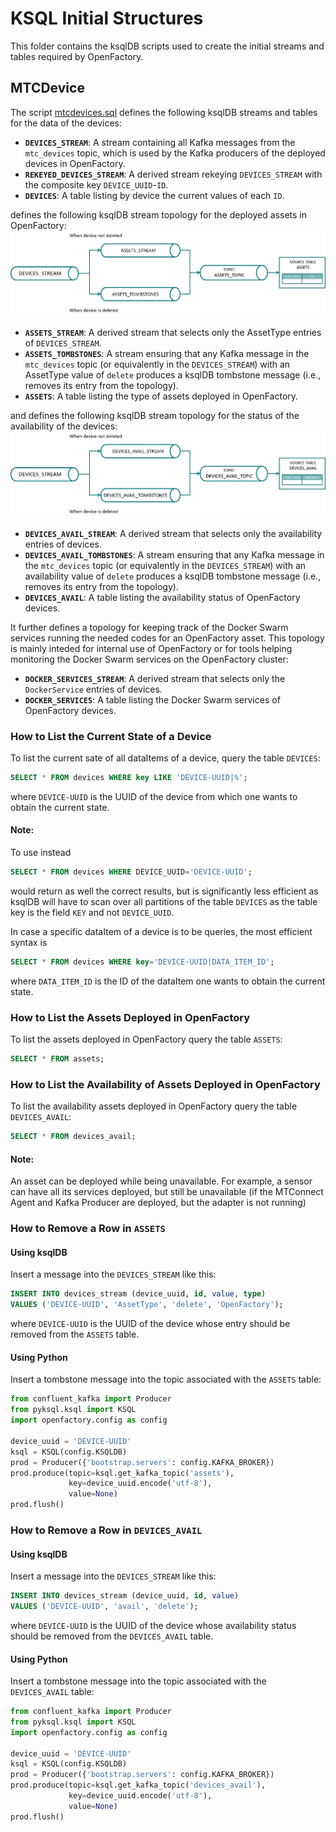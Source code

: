 # KSQL Initial Structures  

This folder contains the ksqlDB scripts used to create the initial streams and tables required by OpenFactory.  

## MTCDevice  

The script [mtcdevices.sql](mtcdevices.sql) defines the following ksqlDB streams and tables for the data of the devices:  

- **`DEVICES_STREAM`**: A stream containing all Kafka messages from the `mtc_devices` topic, which is used by the Kafka producers of the deployed devices in OpenFactory.
- **`REKEYED_DEVICES_STREAM`**: A derived stream rekeying `DEVICES_STREAM` with the composite key `DEVICE_UUID`-`ID`.
- **`DEVICES`**: A table listing by device the current values of each `ID`.

defines the following ksqlDB stream topology for the deployed assets in OpenFactory:
![Stream processing topology for deployed assets](assets_stream_topology.png)
- **`ASSETS_STREAM`**: A derived stream that selects only the AssetType entries of `DEVICES_STREAM`.
- **`ASSETS_TOMBSTONES`**: A stream ensuring that any Kafka message in the `mtc_devices` topic (or equivalently in the `DEVICES_STREAM`) with an AssetType value of `delete` produces a ksqlDB tombstone message (i.e., removes its entry from the topology).
- **`ASSETS`**: A table listing the type of assets deployed in OpenFactory.

and defines the following ksqlDB stream topology for the status of the availability of the devices:
![Stream processing topology for device availability status](devices_avail_stream_topology.png) 
- **`DEVICES_AVAIL_STREAM`**: A derived stream that selects only the availability entries of devices.
- **`DEVICES_AVAIL_TOMBSTONES`**: A stream ensuring that any Kafka message in the `mtc_devices` topic (or equivalently in the `DEVICES_STREAM`) with an availability value of `delete` produces a ksqlDB tombstone message (i.e., removes its entry from the topology).
- **`DEVICES_AVAIL`**: A table listing the availability status of OpenFactory devices.

It further defines a topology for keeping track of the Docker Swarm services running the needed codes for an OpenFactory asset. This topology is mainly inteded for internal use of OpenFactory or for tools helping monitoring the Docker Swarm services on the OpenFactory cluster:
- **`DOCKER_SERVICES_STREAM`**: A derived stream that selects only the `DockerService` entries of devices.
- **`DOCKER_SERVICES`**: A table listing the Docker Swarm services of OpenFactory devices.

### How to List the Current State of a Device

To list the current sate of all dataItems of a device, query the table `DEVICES`:

```sql
SELECT * FROM devices WHERE key LIKE 'DEVICE-UUID|%';
```
where `DEVICE-UUID` is the UUID of the device from which one wants to obtain the current state.

#### Note: 
To use instead
```sql
SELECT * FROM devices WHERE DEVICE_UUID='DEVICE-UUID';
```
would return as well the correct results, but is significantly less efficient as ksqlDB will have to scan over all
partitions of the table `DEVICES` as the table key is the field `KEY` and not `DEVICE_UUID`.

In case a specific dataItem of a device is to be queries, the most efficient syntax is
```sql
SELECT * FROM devices WHERE key='DEVICE-UUID|DATA_ITEM_ID';
```
where `DATA_ITEM_ID` is the ID of the dataItem one wants to obtain the current state.

### How to List the Assets Deployed in OpenFactory
To list the assets deployed in OpenFactory query the table `ASSETS`:
```sql
SELECT * FROM assets;
```

### How to List the Availability of Assets Deployed in OpenFactory
To list the availability assets deployed in OpenFactory query the table `DEVICES_AVAIL`:
```sql
SELECT * FROM devices_avail;
```

#### Note:
An asset can be deployed while being unavailable. For example, a sensor can have all its services deployed,
but still be unavailable (if the MTConnect Agent and Kafka Producer are deployed, but the adapter is not running)

### How to Remove a Row in `ASSETS`  

#### Using ksqlDB  

Insert a message into the `DEVICES_STREAM` like this:  

```sql
INSERT INTO devices_stream (device_uuid, id, value, type)
VALUES ('DEVICE-UUID', 'AssetType', 'delete', 'OpenFactory');
```

where `DEVICE-UUID` is the UUID of the device whose entry should be removed from the `ASSETS` table.  

#### Using Python  

Insert a tombstone message into the topic associated with the `ASSETS` table:  

```python
from confluent_kafka import Producer
from pyksql.ksql import KSQL
import openfactory.config as config

device_uuid = 'DEVICE-UUID'
ksql = KSQL(config.KSQLDB)
prod = Producer({'bootstrap.servers': config.KAFKA_BROKER})
prod.produce(topic=ksql.get_kafka_topic('assets'),
             key=device_uuid.encode('utf-8'),
             value=None)
prod.flush()
```

### How to Remove a Row in `DEVICES_AVAIL`  

#### Using ksqlDB  

Insert a message into the `DEVICES_STREAM` like this:  

```sql
INSERT INTO devices_stream (device_uuid, id, value)
VALUES ('DEVICE-UUID', 'avail', 'delete');
```

where `DEVICE-UUID` is the UUID of the device whose availability status should be removed from the `DEVICES_AVAIL` table.  

#### Using Python  

Insert a tombstone message into the topic associated with the `DEVICES_AVAIL` table:  

```python
from confluent_kafka import Producer
from pyksql.ksql import KSQL
import openfactory.config as config

device_uuid = 'DEVICE-UUID'
ksql = KSQL(config.KSQLDB)
prod = Producer({'bootstrap.servers': config.KAFKA_BROKER})
prod.produce(topic=ksql.get_kafka_topic('devices_avail'),
             key=device_uuid.encode('utf-8'),
             value=None)
prod.flush()
```  
